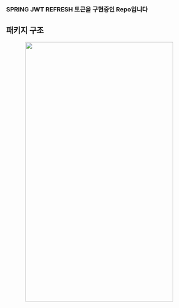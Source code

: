### SPRING JWT REFRESH 토큰을 구현중인 Repo입니다

## 패키지 구조
<div align="center">
    <img width="400" height="700" src="https://github.com/Kyumin98/pilot/assets/147454475/4f98ba5d-a7cf-49e2-9136-8bcbc22fbec5">
</div>
